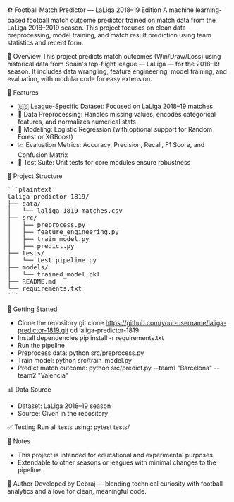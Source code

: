 ⚽ Football Match Predictor — LaLiga 2018–19 Edition
A machine learning-based football match outcome predictor trained on match data from the LaLiga 2018–2019 season. This project focuses on clean data preprocessing, model training, and match result prediction using team statistics and recent form.


📌 Overview
This project predicts match outcomes (Win/Draw/Loss) using historical data from Spain's top-flight league — LaLiga — for the 2018–19 season. It includes data wrangling, feature engineering, model training, and evaluation, with modular code for easy extension.


🧠 Features
- 🇪🇸 League-Specific Dataset: Focused on LaLiga 2018–19 matches
- 🧹 Data Preprocessing: Handles missing values, encodes categorical features, and normalizes numerical stats
- 🤖 Modeling: Logistic Regression (with optional support for Random Forest or XGBoost)
- 📈 Evaluation Metrics: Accuracy, Precision, Recall, F1 Score, and Confusion Matrix
- 🧪 Test Suite: Unit tests for core modules ensure robustness


📁 Project Structure
<pre>```plaintext
laliga-predictor-1819/
├── data/
│   └── laliga-1819-matches.csv
├── src/
│   ├── preprocess.py
│   ├── feature_engineering.py
│   ├── train_model.py
│   ├── predict.py
├── tests/
│   └── test_pipeline.py
├── models/
│   └── trained_model.pkl
├── README.md
└── requirements.txt
```</pre>


🚀 Getting Started
- Clone the repository
git clone https://github.com/your-username/laliga-predictor-1819.git
cd laliga-predictor-1819
- Install dependencies
pip install -r requirements.txt
- Run the pipeline
- Preprocess data:
python src/preprocess.py
- Train model:
python src/train_model.py
- Predict match outcome:
python src/predict.py --team1 "Barcelona" --team2 "Valencia"


📊 Data Source
- Dataset: LaLiga 2018–19 season
- Source: Given in the repository


✅ Testing
Run all tests using:
pytest tests/


📌 Notes
- This project is intended for educational and experimental purposes.
- Extendable to other seasons or leagues with minimal changes to the pipeline.








👤 Author
Developed by Debraj — blending technical curiosity with football analytics and a love for clean, meaningful code.
